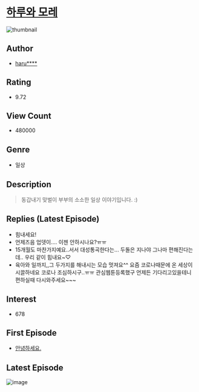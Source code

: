 # [하루와 모레](https://comic.naver.com/bestChallenge/list?titleId=696829)
![thumbnail](https://image-comic.pstatic.net/user_contents_data/challenge_comic/2019/08/16/310378/thumbnail_202x164ff3c4380_f771_4596_bffe_a242473af8f8_00000765.JPEG)

## Author
- [haru****](https://comic.naver.com/artistTitle?id=310378)

## Rating
- 9.72

## View Count
- 480000

## Genre
- 일상

## Description
> 동갑내기 맞벌이 부부의 소소한 일상 이야기입니다. :)

## Replies (Latest Episode)
- 힘내세요!
- 언제즈음 업뎃이.... 이젠 안하시나요?ㅠㅠ
- 15개월도 마찬가지예요..서서 대성통곡한다는... 두돌은 지나야 그나마 편해진다는데.. 우리 같이 힘내요~♡
- 육아와 일까지,,그 두가지를 해내시는 모습 멋져요^^ 요즘 코로나때문에 온 세상이 시끌하네요 코로나 조심하시구..ㅠㅠ 관심웹툰등록했구 언제든 기다리고있을테니 편하실때 다시와주세요~~~

## Interest
- 678

## First Episode
- [안녕하세요.](https://comic.naver.com/bestChallenge/detail?titleId=696829&no=2)

## Latest Episode
![image](https://image-comic.pstatic.net/user_contents_data/challenge_comic/2019/11/15/310378/upload_7364622553466495289.jpeg)
